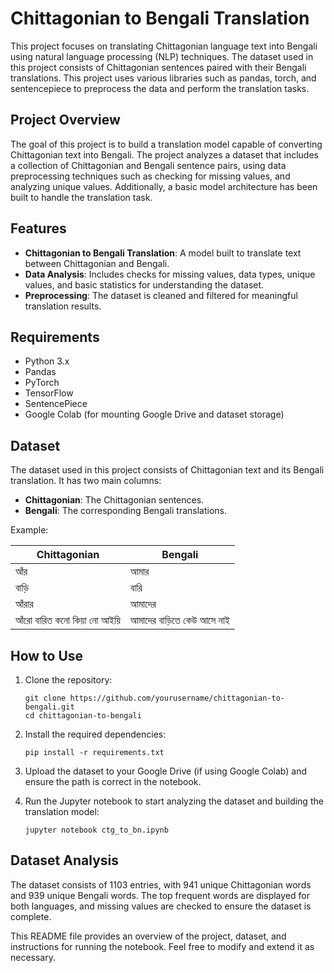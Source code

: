 
# Chittagonian to Bengali Translation

This project focuses on translating Chittagonian language text into Bengali using natural language processing (NLP) techniques. The dataset used in this project consists of Chittagonian sentences paired with their Bengali translations. This project uses various libraries such as pandas, torch, and sentencepiece to preprocess the data and perform the translation tasks.

## Project Overview

The goal of this project is to build a translation model capable of converting Chittagonian text into Bengali. The project analyzes a dataset that includes a collection of Chittagonian and Bengali sentence pairs, using data preprocessing techniques such as checking for missing values, and analyzing unique values. Additionally, a basic model architecture has been built to handle the translation task.

## Features

- **Chittagonian to Bengali Translation**: A model built to translate text between Chittagonian and Bengali.
- **Data Analysis**: Includes checks for missing values, data types, unique values, and basic statistics for understanding the dataset.
- **Preprocessing**: The dataset is cleaned and filtered for meaningful translation results.
  
## Requirements

- Python 3.x
- Pandas
- PyTorch
- TensorFlow
- SentencePiece
- Google Colab (for mounting Google Drive and dataset storage)

## Dataset

The dataset used in this project consists of Chittagonian text and its Bengali translation. It has two main columns:
- **Chittagonian**: The Chittagonian sentences.
- **Bengali**: The corresponding Bengali translations.

Example:

| Chittagonian      | Bengali       |
|-------------------|---------------|
| আঁর               | আমার          |
| বাড়ি             | বারি          |
| আঁরার             | আমাদের        |
| আঁরো বারিত কনো কিয়া নো আইয়ি | আমাদের বাড়িতে কেউ আসে নাই |

## How to Use

1. Clone the repository:
   ```
   git clone https://github.com/yourusername/chittagonian-to-bengali.git
   cd chittagonian-to-bengali
   ```

2. Install the required dependencies:
   ```
   pip install -r requirements.txt
   ```

3. Upload the dataset to your Google Drive (if using Google Colab) and ensure the path is correct in the notebook.

4. Run the Jupyter notebook to start analyzing the dataset and building the translation model:
   ```
   jupyter notebook ctg_to_bn.ipynb
   ```

## Dataset Analysis

The dataset consists of 1103 entries, with 941 unique Chittagonian words and 939 unique Bengali words. The top frequent words are displayed for both languages, and missing values are checked to ensure the dataset is complete.



This README file provides an overview of the project, dataset, and instructions for running the notebook. Feel free to modify and extend it as necessary.
